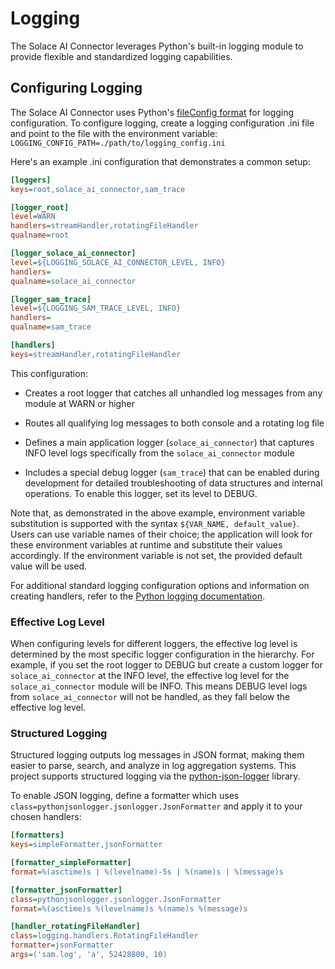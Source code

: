 # Logging

The Solace AI Connector leverages Python's built-in logging module to provide flexible and standardized logging capabilities.

## Configuring Logging

The Solace AI Connector uses Python's [fileConfig format](https://docs.python.org/3/library/logging.config.html#configuration-file-format) for logging configuration. To configure logging, create a logging configuration .ini file and point to the file with the environment variable: `LOGGING_CONFIG_PATH=./path/to/logging_config.ini`

Here's an example .ini configuration that demonstrates a common setup:

```ini
[loggers]
keys=root,solace_ai_connector,sam_trace

[logger_root]
level=WARN
handlers=streamHandler,rotatingFileHandler
qualname=root

[logger_solace_ai_connector]
level=${LOGGING_SOLACE_AI_CONNECTOR_LEVEL, INFO}
handlers=
qualname=solace_ai_connector

[logger_sam_trace]
level=${LOGGING_SAM_TRACE_LEVEL, INFO}
handlers=
qualname=sam_trace

[handlers]
keys=streamHandler,rotatingFileHandler
```

This configuration:
- Creates a root logger that catches all unhandled log messages from any module at WARN or higher

- Routes all qualifying log messages to both console and a rotating log file

- Defines a main application logger (`solace_ai_connector`) that captures INFO level logs specifically from the `solace_ai_connector` module

- Includes a special debug logger (`sam_trace`) that can be enabled during development for detailed troubleshooting of data structures and internal operations. To enable this logger, set its level to DEBUG.

Note that, as demonstrated in the above example, environment variable substitution is supported with the syntax `${VAR_NAME, default_value}`. Users can use variable names of their choice; the application will look for these environment variables at runtime and substitute their values accordingly. If the environment variable is not set, the provided default value will be used.

For additional standard logging configuration options and information on creating handlers, refer to the [Python logging documentation](https://docs.python.org/3/library/logging.config.html#configuration-file-format).

### Effective Log Level

When configuring levels for different loggers, the effective log level is determined by the most specific logger configuration in the hierarchy. For example, if you set the root logger to DEBUG but create a custom logger for `solace_ai_connector` at the INFO level, the effective log level for the `solace_ai_connector` module will be INFO. This means DEBUG level logs from `solace_ai_connector` will not be handled, as they fall below the effective log level.

### Structured Logging

Structured logging outputs log messages in JSON format, making them easier to parse, search, and analyze in log aggregation systems. This project supports structured logging via the [python-json-logger](https://github.com/nhairs/python-json-logger) library.

To enable JSON logging, define a formatter which uses `class=pythonjsonlogger.jsonlogger.JsonFormatter` and apply it to your chosen handlers:

```ini
[formatters]
keys=simpleFormatter,jsonFormatter

[formatter_simpleFormatter]
format=%(asctime)s | %(levelname)-5s | %(name)s | %(message)s

[formatter_jsonFormatter]
class=pythonjsonlogger.jsonlogger.JsonFormatter
format=%(asctime)s %(levelname)s %(name)s %(message)s

[handler_rotatingFileHandler]
class=logging.handlers.RotatingFileHandler
formatter=jsonFormatter
args=('sam.log', 'a', 52428800, 10)
```
